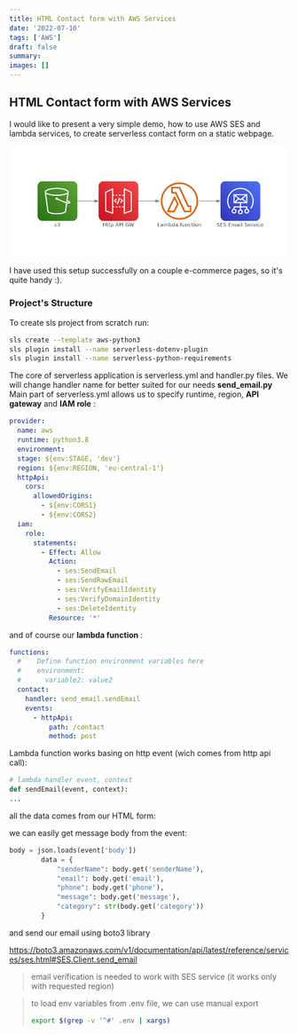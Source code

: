 ```yaml
---
title: HTML Contact form with AWS Services
date: '2022-07-10'
tags: ['AWS']
draft: false
summary:
images: []
---
```


## HTML Contact form with AWS Services

I would like to present a very simple demo, how to use AWS SES and lambda services, to create serverless contact form on a static webpage.

![diagram/diagrams_image.png](https://github.com/deltacodepl/aws-contact-form/blob/main/diagram/diagrams_image.png?raw=true)

I have used this setup successfully on a couple e-commerce pages, so it's quite handy :).

### Project's Structure

To create sls project from scratch run:

```bash
sls create --template aws-python3
sls plugin install --name serverless-dotenv-plugin
sls plugin install --name serverless-python-requirements
```

The core of serverless application is serverless.yml and handler.py files.
We will change handler name for better suited for our needs **send_email.py**
Main part of serverless.yml allows us to specify runtime, region, **API gateway** and **IAM role** :

```yaml
provider:
  name: aws
  runtime: python3.8
  environment:
  stage: ${env:STAGE, 'dev'}
  region: ${env:REGION, 'eu-central-1'}
  httpApi:
    cors:
      allowedOrigins:
        - ${env:CORS1}
        - ${env:CORS2}
  iam:
    role:
      statements:
        - Effect: Allow
          Action:
            - ses:SendEmail
            - ses:SendRawEmail
            - ses:VerifyEmailIdentity
            - ses:VerifyDomainIdentity
            - ses:DeleteIdentity
          Resource: '*'
```

and of course our **lambda function** :

```yaml
functions:
  #    Define function environment variables here
  #    environment:
  #      variable2: value2
  contact:
    handler: send_email.sendEmail
    events:
      - httpApi:
          path: /contact
          method: post
```

Lambda function works basing on http event (wich comes from http api call):

```python
# lambda handler event, context
def sendEmail(event, context):
...
```

all the data comes from our HTML form:

we can easily get message body from the event:

```python
body = json.loads(event['body'])
        data = {
            "senderName": body.get('senderName'),
            "email": body.get('email'),
            "phone": body.get('phone'),
            "message": body.get('message'),
            "category": str(body.get('category'))
        }
```

and send our email using boto3 library

https://boto3.amazonaws.com/v1/documentation/api/latest/reference/services/ses.html#SES.Client.send_email

> email verification is needed to work with SES service (it works only with requested region)

> to load env variables from .env file, we can use manual export
>
> ```bash
> export $(grep -v '^#' .env | xargs)
> ```
